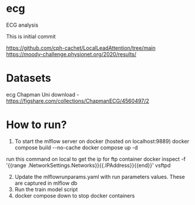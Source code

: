 # ecg
ECG analysis

This is initial commit

https://github.com/cph-cachet/LocalLeadAttention/tree/main
https://moody-challenge.physionet.org/2020/results/

Datasets
========
ecg Chapman Uni download - https://figshare.com/collections/ChapmanECG/4560497/2


How to run?
==========
1. To start the mlflow server on docker (hosted on localhost:9889)
docker compose build --no-cache
docker compose up -d

run this command on local to get the ip for ftp container
docker inspect -f '{{range .NetworkSettings.Networks}}{{.IPAddress}}{{end}}' vsftpd

2. Update the mlflowrunparams.yaml with run parameters values. These are captured in mlflow db
3. Run the train model script 
4. docker compose down to stop docker containers
